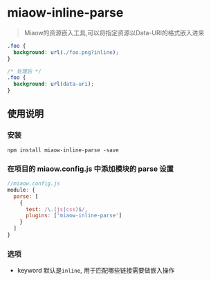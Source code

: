 # miaow-inline-parse

> Miaow的资源嵌入工具,可以将指定资源以Data-URI的格式嵌入进来


```css
.foo {
  background: url(./foo.png?inline);
}

/* 处理后 */
.foo {
  background: url(data-uri);
}
```

## 使用说明

### 安装

```
npm install miaow-inline-parse -save
```

### 在项目的 miaow.config.js 中添加模块的 parse 设置

```javascript
//miaow.config.js
module: {
  parse: [
    {
      test: /\.(js|css)$/,
      plugins: ['miaow-inline-parse']
    }
  ]
}
```

### 选项

* keyword 默认是`inline`, 用于匹配哪些链接需要做嵌入操作
